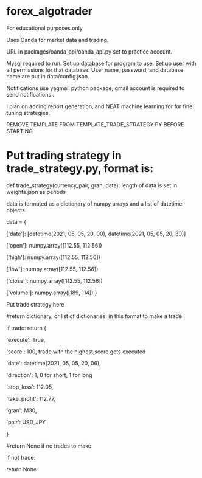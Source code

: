 # forex_algotrader
For educational purposes only

Uses Oanda for market data and trading.

URL in packages/oanda_api/oanda_api.py set to practice account.

Mysql required to run. Set up database for program to use. Set up user with all permissions for that database. User name, password, and database name are put in data/config.json.

Notifications use yagmail python package, gmail account is required to send notifications .

I plan on adding report generation, and NEAT machine learning for for fine tuning strategies.

REMOVE TEMPLATE FROM TEMPLATE_TRADE_STRATEGY.PY BEFORE STARTING

# Put trading strategy in trade_strategy.py, format is:

def trade_strategy(currency_pair, gran, data):
length of data is set in weights.json as periods

data is formated as a dictionary of numpy arrays and a list of datetime objects

data = {

['date']: [datetime(2021, 05, 05, 20, 00), datetime(2021, 05, 05, 20, 30)]

['open']: numpy.array([112.55, 112.56])

['high']: numpy.array([112.55, 112.56])

['low']: numpy.array([112.55, 112.56])

['close']: numpy.array([112.55, 112.56])

['volume']: numpy.array([189, 114])
    }

Put trade strategy here

#return dictionary, or list of dictionaries, in this format to make a trade

if trade:
return {

'execute': True,

'score': 100, trade with the highest score gets executed

'date': datetime(2021, 05, 05, 20, 06),

'direction': 1, 0 for short, 1 for long

'stop_loss': 112.05,

'take_profit': 112.77,

'gran': M30,

'pair': USD_JPY

}
    
#return None if no trades to make

if not trade:

return None

